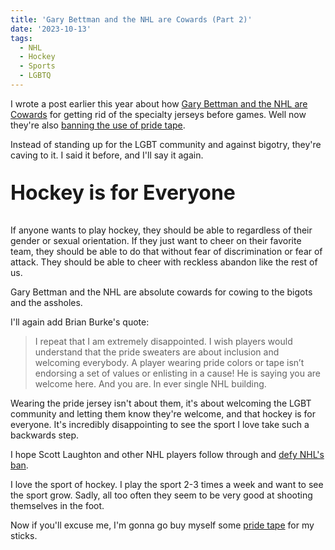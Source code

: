 ```yaml
---
title: 'Gary Bettman and the NHL are Cowards (Part 2)'
date: '2023-10-13'
tags:
  - NHL
  - Hockey
  - Sports
  - LGBTQ
---
```


I wrote a post earlier this year about how [Gary Bettman and the NHL are Cowards](https://kpwags.com/posts/2023/06/24/gary-bettman-and-the-nhl-are-cowards) for getting rid of the specialty jerseys before games. Well now they're also [banning the use of pride tape](https://www.npr.org/2023/10/12/1205476006/nhl-bans-pride-tape-backlash).
<!-- excerpt -->

Instead of standing up for the LGBT community and against bigotry, they're caving to it. I said it before, and I'll say it again.

<p style="font-size: 2rem; texta-align: center; font-weight: bold">Hockey is for Everyone</p>

If anyone wants to play hockey, they should be able to regardless of their gender or sexual orientation. If they just want to cheer on their favorite team, they should be able to do that without fear of discrimination or fear of attack. They should be able to cheer with reckless abandon like the rest of us.

Gary Bettman and the NHL are absolute cowards for cowing to the bigots and the assholes.

I'll again add Brian Burke's quote:

> I repeat that I am extremely disappointed. I wish players would understand that the pride sweaters are about inclusion and welcoming everybody. A player wearing pride colors or tape isn’t endorsing a set of values or enlisting in a cause! He is saying you are welcome here. And you are. In ever single NHL building.

Wearing the pride jersey isn't about them, it's about welcoming the LGBT community and letting them know they're welcome, and that hockey is for everyone. It's incredibly disappointing to see the sport I love take such a backwards step.

I hope Scott Laughton and other NHL players follow through and [defy NHL's ban](https://allphly.com/scott-laughton-says-hell-still-wear-pride-tape-regardless-of-nhl-ban/).

I love the sport of hockey. I play the sport 2-3 times a week and want to see the sport grow. Sadly, all too often they seem to be very good at shooting themselves in the foot.

Now if you'll excuse me, I'm gonna go buy myself some [pride tape](https://pridetape.com/) for my sticks.